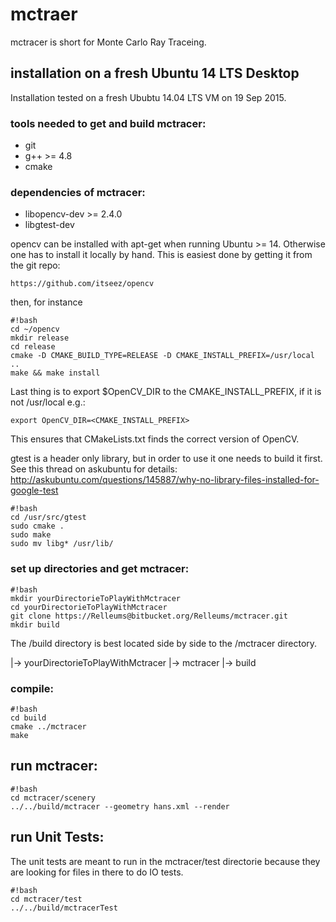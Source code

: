 # mctraer

mctracer is short for Monte Carlo Ray Traceing.

## installation on a fresh Ubuntu 14 LTS Desktop
Installation tested on a fresh Ububtu 14.04 LTS VM on 19 Sep 2015.

### tools needed to get and build mctracer:
* git
* g++ >= 4.8
* cmake

### dependencies of mctracer:
* libopencv-dev >= 2.4.0
* libgtest-dev

opencv can be installed with apt-get when running Ubuntu >= 14. Otherwise one has to install it locally by hand. This is easiest done by getting it from the git repo:

```
https://github.com/itseez/opencv
```

then, for instance
```
#!bash
cd ~/opencv
mkdir release
cd release
cmake -D CMAKE_BUILD_TYPE=RELEASE -D CMAKE_INSTALL_PREFIX=/usr/local ..
make && make install

```
Last thing is to export $OpenCV_DIR to the CMAKE_INSTALL_PREFIX, if it is not /usr/local e.g.:
```
export OpenCV_DIR=<CMAKE_INSTALL_PREFIX>
```
This ensures that CMakeLists.txt finds the correct version of OpenCV.


gtest is a header only library, but in order to use it
one needs to build it first. See this thread on askubuntu
for details:
http://askubuntu.com/questions/145887/why-no-library-files-installed-for-google-test
```
#!bash
cd /usr/src/gtest
sudo cmake .
sudo make
sudo mv libg* /usr/lib/
```

### set up directories and get mctracer:
```
#!bash
mkdir yourDirectorieToPlayWithMctracer
cd yourDirectorieToPlayWithMctracer
git clone https://Relleums@bitbucket.org/Relleums/mctracer.git
mkdir build
```
The /build directory is best located side by side to the /mctracer directory.

|-> yourDirectorieToPlayWithMctracer
	|-> mctracer
	|-> build

### compile:
```
#!bash
cd build
cmake ../mctracer
make

```

## run mctracer:
```
#!bash
cd mctracer/scenery
../../build/mctracer --geometry hans.xml --render

```

## run Unit Tests:
The unit tests are meant to run in the mctracer/test directorie because they are looking for files in there to do IO tests.

```
#!bash
cd mctracer/test
../../build/mctracerTest

```